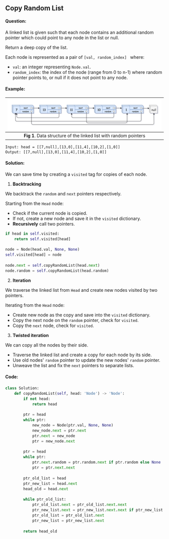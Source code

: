 ## Copy Random List



#### Question:

A linked list is given such that each node contains an additional random pointer which could point to any node in the list or null.

Return a deep copy of the list.

Each node is represented as a pair of `[val, random_index] ` where:

- `val`: an integer representing `Node.val`.
- `random_index`: the index of the node (range from 0 to n-1) where random pointer points to, or null if it does not point to any node.



#### Example:

| <img src="CopyRandomList.assets/Screenshot from 2020-08-08 20-56-42.png" style="zoom:67%;" /> |
| :----------------------------------------------------------: |
| **Fig 1**. Data structure of the linked list with random pointers |



```pseudocode
Input: head = [[7,null],[13,0],[11,4],[10,2],[1,0]]
Output: [[7,null],[13,0],[11,4],[10,2],[1,0]]
```



#### Solution:

We can save time by creating a `visited` tag for copies of each node.

1. **Backtracking**

We backtrack the `random` and `next` pointers respectively.

Starting from the `Head` node:

- Check if the current node is copied.
- If not, create a new node and save it in the `visited` dictionary.
- **Recursively** call two pointers.

```python
if head in self.visited:
    return self.visited[head]

node = Node(head.val, None, None)
self.visited[head] = node

node.next = self.copyRandomList(head.next)
node.random = self.copyRandomList(head.random)
```



2. **Iteration**

We traverse the linked list from `Head` and create new nodes visited by two pointers.

Iterating from the `Head` node:

- Create new node as the copy and save into the `visited` dictionary.
- Copy the next node on the `random` pointer, check for `visited`.
- Copy the `next` node, check for `visited`.



3. **Twisted iteration**

We can copy all the nodes by their side.

- Traverse the linked list and create a copy for each node by its side.
- Use old nodes' `random` pointer to update the new nodes' `random` pointer.
- Unweave the list and fix the `next` pointers to separate lists.



#### Code:

```python
class Solution:
	def copyRandomList(self, head: 'Node') -> 'Node':
        if not head:
            return head

        ptr = head
        while ptr:
            new_node = Node(ptr.val, None, None)
            new_node.next = ptr.next
            ptr.next = new_node
            ptr = new_node.next

        ptr = head
        while ptr:
            ptr.next.random = ptr.random.next if ptr.random else None
            ptr = ptr.next.next

        ptr_old_list = head
        ptr_new_list = head.next
        head_old = head.next

        while ptr_old_list:
            ptr_old_list.next = ptr_old_list.next.next
            ptr_new_list.next = ptr_new_list.next.next if ptr_new_list.next else None
            ptr_old_list = ptr_old_list.next
            ptr_new_list = ptr_new_list.next

        return head_old
        
```

